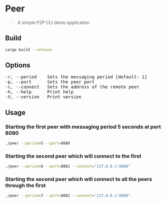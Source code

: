 # Peer

> A simple P2P CLI demo application

## Build

```bash
cargo build --release
```

## Options

<pre>
-r, --period <SECONDS>   Sets the messaging period [default: 1]
-p, --port <PORT>     Sets the peer port
-c, --connect <HOST:PORT>  Sets the address of the remote peer
-h, --help      Print help
-V, --version   Print version
</pre>

## Usage

### Starting the first peer with messaging period 5 seconds at port 8080

```bash
./peer --period=5 --port=8080
```

### Starting the second peer which will connect to the first

```bash
./peer --period=6 --port=8081 --connect="127.0.0.1:8080"
```

### Starting the second peer which will connect to all the peers through the first

```bash
./peer --period=7 --port=8082 --connect="127.0.0.1:8080"
```
